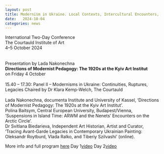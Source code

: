 ```yaml
---
layout: post
title: Modernism in Ukraine. Local Contexts, Intercultural Encounters, Transnational Exchanges. Conference
date:   2024-10-04
categories: news
---
```


<section markdown="1" class="EN">



International Two-Day Conference<br>
The Courtauld Institute of Art
<br>
4–5 October 2024
<br>
<br>
<br>
Presentation by Lada Nakonechna<br>
**Directions of Modernist Pedagogy: The 1920s at the Kyiv Art Institut**
<br>
on Friday 4 October
<br>
<br>
15.40 – 17.30: Panel II – Modernisms in Ukraine: Continuities, Ruptures, Legacies
Chaired by Dr Klara Kemp-Welch, The Courtauld 
<br>
<br>
Lada Nakonechna, documenta Institute and University of Kassel,
‘Directions of Modernist Pedagogy: The 1920s at the Kyiv Art Institut’.<br>
Polina Baitsym, Central European University, Budapest/Vienna,
‘Suspensions in Island Time: ARWM and the Nenets’ Encounters on the Arctic Circle’.<br>
Dr Svitlana Biedarieva, Independent Art Historian, Artist and Curator,
‘Tracing Avant-Garde Legacies in Contemporary Ukrainian Painting: Oleksandr Roytburd, Vlada Ralko, and Tiberiy Szilvashi’ (online).
<br>

More info and full program [here](https://courtauld.ac.uk/whats-on/modernism-in-ukraine-local-contexts-intercultural-encounters-transnational-exchanges/)
Day 1[video](https://youtu.be/-0H4ksUTQTE?si=BMLdjeTaa5QNdE9A)
Day 2[video](https://youtu.be/mE9DnpdiEG0?si=shGR8KLZSPQtUklx)

</section>


<section markdown="1" class="UKR">

</section>
